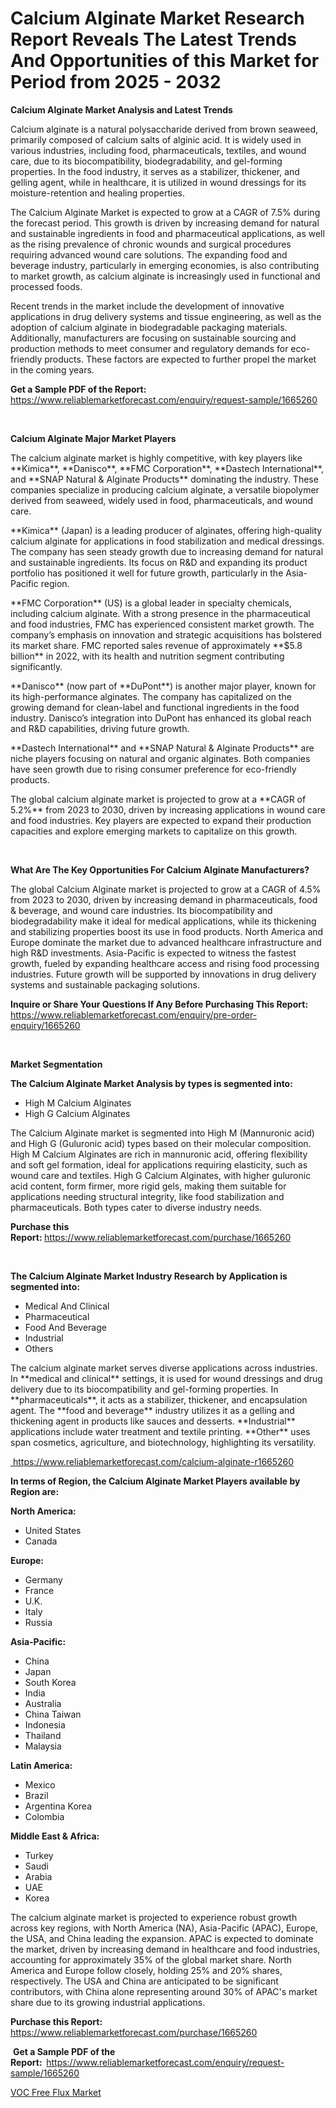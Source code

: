 <p><h1>Calcium Alginate Market Research Report Reveals The Latest Trends And Opportunities of this Market for Period from 2025 - 2032</h1></p><p><strong>Calcium Alginate Market Analysis and Latest Trends</strong></p>
<p><p>Calcium alginate is a natural polysaccharide derived from brown seaweed, primarily composed of calcium salts of alginic acid. It is widely used in various industries, including food, pharmaceuticals, textiles, and wound care, due to its biocompatibility, biodegradability, and gel-forming properties. In the food industry, it serves as a stabilizer, thickener, and gelling agent, while in healthcare, it is utilized in wound dressings for its moisture-retention and healing properties.</p><p>The Calcium Alginate Market is expected to grow at a CAGR of 7.5% during the forecast period. This growth is driven by increasing demand for natural and sustainable ingredients in food and pharmaceutical applications, as well as the rising prevalence of chronic wounds and surgical procedures requiring advanced wound care solutions. The expanding food and beverage industry, particularly in emerging economies, is also contributing to market growth, as calcium alginate is increasingly used in functional and processed foods.</p><p>Recent trends in the market include the development of innovative applications in drug delivery systems and tissue engineering, as well as the adoption of calcium alginate in biodegradable packaging materials. Additionally, manufacturers are focusing on sustainable sourcing and production methods to meet consumer and regulatory demands for eco-friendly products. These factors are expected to further propel the market in the coming years.</p></p>
<p><strong>Get a Sample PDF of the Report:&nbsp;</strong> <a href="https://www.reliablemarketforecast.com/enquiry/request-sample/1665260?utm_campaign=2209&utm_medium=2&utm_source=Github&utm_content=ia&utm_term=26012025&utm_id=calcium-alginate">https://www.reliablemarketforecast.com/enquiry/request-sample/1665260</a></p>
<p>&nbsp;</p>
<p><strong>Calcium Alginate Major Market Players</strong></p>
<p><p>The calcium alginate market is highly competitive, with key players like **Kimica**, **Danisco**, **FMC Corporation**, **Dastech International**, and **SNAP Natural & Alginate Products** dominating the industry. These companies specialize in producing calcium alginate, a versatile biopolymer derived from seaweed, widely used in food, pharmaceuticals, and wound care.</p><p>**Kimica** (Japan) is a leading producer of alginates, offering high-quality calcium alginate for applications in food stabilization and medical dressings. The company has seen steady growth due to increasing demand for natural and sustainable ingredients. Its focus on R&D and expanding its product portfolio has positioned it well for future growth, particularly in the Asia-Pacific region.</p><p>**FMC Corporation** (US) is a global leader in specialty chemicals, including calcium alginate. With a strong presence in the pharmaceutical and food industries, FMC has experienced consistent market growth. The company’s emphasis on innovation and strategic acquisitions has bolstered its market share. FMC reported sales revenue of approximately **$5.8 billion** in 2022, with its health and nutrition segment contributing significantly.</p><p>**Danisco** (now part of **DuPont**) is another major player, known for its high-performance alginates. The company has capitalized on the growing demand for clean-label and functional ingredients in the food industry. Danisco’s integration into DuPont has enhanced its global reach and R&D capabilities, driving future growth.</p><p>**Dastech International** and **SNAP Natural & Alginate Products** are niche players focusing on natural and organic alginates. Both companies have seen growth due to rising consumer preference for eco-friendly products.</p><p>The global calcium alginate market is projected to grow at a **CAGR of 5.2%** from 2023 to 2030, driven by increasing applications in wound care and food industries. Key players are expected to expand their production capacities and explore emerging markets to capitalize on this growth.</p></p>
<p>&nbsp;</p>
<p><strong>What Are The Key Opportunities For Calcium Alginate Manufacturers?</strong></p>
<p><p>The global Calcium Alginate market is projected to grow at a CAGR of 4.5% from 2023 to 2030, driven by increasing demand in pharmaceuticals, food & beverage, and wound care industries. Its biocompatibility and biodegradability make it ideal for medical applications, while its thickening and stabilizing properties boost its use in food products. North America and Europe dominate the market due to advanced healthcare infrastructure and high R&D investments. Asia-Pacific is expected to witness the fastest growth, fueled by expanding healthcare access and rising food processing industries. Future growth will be supported by innovations in drug delivery systems and sustainable packaging solutions.</p></p>
<p><strong>Inquire or Share Your Questions If Any Before Purchasing This Report:</strong> <a href="https://www.reliablemarketforecast.com/enquiry/pre-order-enquiry/1665260?utm_campaign=2209&utm_medium=2&utm_source=Github&utm_content=ia&utm_term=26012025&utm_id=calcium-alginate">https://www.reliablemarketforecast.com/enquiry/pre-order-enquiry/1665260</a></p>
<p>&nbsp;</p>
<p><strong>Market Segmentation</strong></p>
<p><strong>The Calcium Alginate Market Analysis by types is segmented into:</strong></p>
<p><ul><li>High M Calcium Alginates</li><li>High G Calcium Alginates</li></ul></p>
<p><p>The Calcium Alginate market is segmented into High M (Mannuronic acid) and High G (Guluronic acid) types based on their molecular composition. High M Calcium Alginates are rich in mannuronic acid, offering flexibility and soft gel formation, ideal for applications requiring elasticity, such as wound care and textiles. High G Calcium Alginates, with higher guluronic acid content, form firmer, more rigid gels, making them suitable for applications needing structural integrity, like food stabilization and pharmaceuticals. Both types cater to diverse industry needs.</p></p>
<p><strong>Purchase this Report:&nbsp;</strong><a href="https://www.reliablemarketforecast.com/purchase/1665260?utm_campaign=2209&utm_medium=2&utm_source=Github&utm_content=ia&utm_term=26012025&utm_id=calcium-alginate">https://www.reliablemarketforecast.com/purchase/1665260</a></p>
<p>&nbsp;</p>
<p><strong>The Calcium Alginate Market Industry Research by Application is segmented into:</strong></p>
<p><ul><li>Medical And Clinical</li><li>Pharmaceutical</li><li>Food And Beverage</li><li>Industrial</li><li>Others</li></ul></p>
<p><p>The calcium alginate market serves diverse applications across industries. In **medical and clinical** settings, it is used for wound dressings and drug delivery due to its biocompatibility and gel-forming properties. In **pharmaceuticals**, it acts as a stabilizer, thickener, and encapsulation agent. The **food and beverage** industry utilizes it as a gelling and thickening agent in products like sauces and desserts. **Industrial** applications include water treatment and textile printing. **Other** uses span cosmetics, agriculture, and biotechnology, highlighting its versatility.</p></p>
<p><a href="https://www.reliablemarketforecast.com/calcium-alginate-r1665260?utm_campaign=2209&utm_medium=2&utm_source=Github&utm_content=ia&utm_term=26012025&utm_id=calcium-alginate">&nbsp;https://www.reliablemarketforecast.com/calcium-alginate-r1665260</a></p>
<p><strong>In terms of Region, the Calcium Alginate Market Players available by Region are:</strong></p>
<p>
    <p> <strong> North America: </strong>
        <ul>
            <li>United States</li>
            <li>Canada</li>
        </ul>
        </p> 
    <p> <strong> Europe: </strong>
        <ul>
            <li>Germany</li>
            <li>France</li>
            <li>U.K.</li>
            <li>Italy</li>
            <li>Russia</li>
        </ul>
        </p> 
    <p> <strong> Asia-Pacific: </strong>
        <ul>
            <li>China</li>
            <li>Japan</li>
            <li>South Korea</li>
            <li>India</li>
            <li>Australia</li>
            <li>China Taiwan</li>
            <li>Indonesia</li>
            <li>Thailand</li>
            <li>Malaysia</li>
        </ul>
        </p> 
    <p> <strong> Latin America: </strong>
        <ul>
            <li>Mexico</li>
            <li>Brazil</li>
            <li>Argentina Korea</li>
            <li>Colombia</li>
        </ul>
        </p> 
    <p> <strong> Middle East & Africa: </strong>
        <ul>
            <li>Turkey</li>
            <li>Saudi</li>
            <li>Arabia</li>
            <li>UAE</li>
            <li>Korea</li>
        </ul>
    </p>
    </p>
<p><p>The calcium alginate market is projected to experience robust growth across key regions, with North America (NA), Asia-Pacific (APAC), Europe, the USA, and China leading the expansion. APAC is expected to dominate the market, driven by increasing demand in healthcare and food industries, accounting for approximately 35% of the global market share. North America and Europe follow closely, holding 25% and 20% shares, respectively. The USA and China are anticipated to be significant contributors, with China alone representing around 30% of APAC's market share due to its growing industrial applications.</p></p>
<p><strong>Purchase this Report: </strong><a href="https://www.reliablemarketforecast.com/purchase/1665260?utm_campaign=2209&utm_medium=2&utm_source=Github&utm_content=ia&utm_term=26012025&utm_id=calcium-alginate">https://www.reliablemarketforecast.com/purchase/1665260</a></p>
<p>&nbsp;<strong>Get a Sample PDF of the Report:&nbsp;&nbsp;</strong><a href="https://www.reliablemarketforecast.com/enquiry/request-sample/1665260?utm_campaign=2209&utm_medium=2&utm_source=Github&utm_content=ia&utm_term=26012025&utm_id=calcium-alginate">https://www.reliablemarketforecast.com/enquiry/request-sample/1665260</a></p>
<p><strong></strong></p>
<p><p><a href="https://github.com/nicoletavirag/Market-Research-Report-List-5/blob/main/voc-free-flux-market.md?utm_campaign=2209&utm_medium=2&utm_source=Github&utm_content=ia&utm_term=26012025&utm_id=calcium-alginate">VOC Free Flux Market</a></p></p>